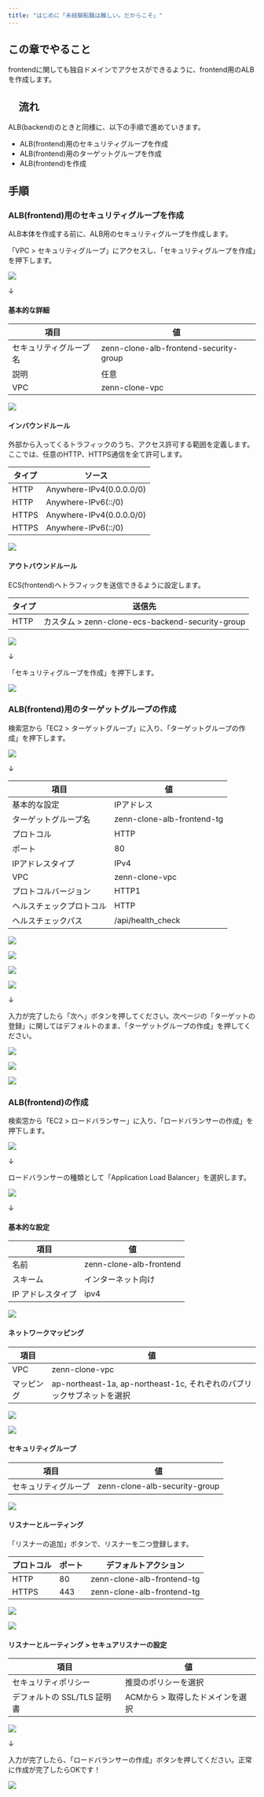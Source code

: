 ```yaml
---
title: "はじめに「未経験転職は難しい。だからこそ」"
---
```


## この章でやること

frontendに関しても独自ドメインでアクセスができるように、frontend用のALBを作成します。

## 　流れ

ALB(backend)のときと同様に、以下の手順で進めていきます。

- ALB(frontend)用のセキュリティグループを作成
- ALB(frontend)用のターゲットグループを作成
- ALB(frontend)を作成

## 手順

### ALB(frontend)用のセキュリティグループを作成

ALB本体を作成する前に、ALB用のセキュリティグループを作成します。

「VPC > セキュリティグループ」にアクセスし、「セキュリティグループを作成」を押下します。

![](https://storage.googleapis.com/zenn-user-upload/5fb19a08ec9a-20230531.png)

↓

#### 基本的な詳細

|項目|値|
|---|---|
|セキュリティグループ名|zenn-clone-alb-frontend-security-group|
|説明|任意|
|VPC|zenn-clone-vpc|

![](https://storage.googleapis.com/zenn-user-upload/3b20099e5e88-20230531.png)

#### インバウンドルール

外部から入ってくるトラフィックのうち、アクセス許可する範囲を定義します。ここでは、任意のHTTP、HTTPS通信を全て許可します。

|タイプ|ソース|
|---|---|
|HTTP|Anywhere-IPv4(0.0.0.0/0)|
|HTTP|Anywhere-IPv6(::/0)|
|HTTPS|Anywhere-IPv4(0.0.0.0/0)|
|HTTPS|Anywhere-IPv6(::/0)|

![](https://storage.googleapis.com/zenn-user-upload/3cabda2bd0da-20230531.png)

#### アウトバウンドルール

ECS(frontend)へトラフィックを送信できるように設定します。

|タイプ|送信先|
|---|---|
|HTTP|カスタム > zenn-clone-ecs-backend-security-group|

![](https://storage.googleapis.com/zenn-user-upload/eb36bd77c3bc-20230531.png)

↓

「セキュリティグループを作成」を押下します。

![](https://storage.googleapis.com/zenn-user-upload/ecb6b08180db-20230531.png)

### ALB(frontend)用のターゲットグループの作成

検索窓から「EC2 > ターゲットグループ」に入り、「ターゲットグループの作成」を押下します。

![](https://storage.googleapis.com/zenn-user-upload/ac270b11dedb-20230821.png)

↓

|項目|値|
|---|---|
|基本的な設定|IPアドレス|
|ターゲットグループ名|zenn-clone-alb-frontend-tg|
|プロトコル|HTTP|
|ポート|80|
|IPアドレスタイプ|IPv4|
|VPC|zenn-clone-vpc|
|プロトコルバージョン|HTTP1|
|ヘルスチェックプロトコル|HTTP|
|ヘルスチェックパス|/api/health_check|

![](https://storage.googleapis.com/zenn-user-upload/1620a14c3b51-20230821.png)

![](https://storage.googleapis.com/zenn-user-upload/4ffa0a99d83d-20230821.png)

![](https://storage.googleapis.com/zenn-user-upload/af45f59f416f-20230821.png)

![](https://storage.googleapis.com/zenn-user-upload/58b21a8ee5a1-20230821.png)

↓

入力が完了したら「次へ」ボタンを押してください。次ページの「ターゲットの登録」に関してはデフォルトのまま、「ターゲットグループの作成」を押してください。

![](https://storage.googleapis.com/zenn-user-upload/695015d559d4-20230821.png)

![](https://storage.googleapis.com/zenn-user-upload/f8884193c940-20230821.png)

![](https://storage.googleapis.com/zenn-user-upload/fa78e74b5521-20230821.png)

### ALB(frontend)の作成

検索窓から「EC2 > ロードバランサー」に入り、「ロードバランサーの作成」を押下します。

![](https://storage.googleapis.com/zenn-user-upload/af7017e2bfa8-20230821.png)

↓

ロードバランサーの種類として「Application Load Balancer」を選択します。

![](https://storage.googleapis.com/zenn-user-upload/64d441dd56f6-20230821.png)

↓

#### 基本的な設定

|項目|値|
|---|---|
|名前|zenn-clone-alb-frontend|
|スキーム|インターネット向け|
|IP アドレスタイプ|ipv4|

![](https://storage.googleapis.com/zenn-user-upload/bb52e81a28cb-20230821.png)

#### ネットワークマッピング

|項目|値|
|---|---|
|VPC|zenn-clone-vpc|
|マッピング|ap-northeast-1a, ap-northeast-1c, それぞれのパブリックサブネットを選択|

![](https://storage.googleapis.com/zenn-user-upload/e3e60080d63b-20230821.png)

![](https://storage.googleapis.com/zenn-user-upload/58ae2d5cad61-20230821.png)

#### セキュリティグループ

|項目|値|
|---|---|
|セキュリティグループ|zenn-clone-alb-security-group|

![](https://storage.googleapis.com/zenn-user-upload/970263069d04-20230821.png)

#### リスナーとルーティング

「リスナーの追加」ボタンで、リスナーを二つ登録します。

|プロトコル|ポート|デフォルトアクション|
|---|---|---|
|HTTP|80|zenn-clone-alb-frontend-tg|
|HTTPS|443|zenn-clone-alb-frontend-tg|

![](https://storage.googleapis.com/zenn-user-upload/43402d77768a-20230821.png)

![](https://storage.googleapis.com/zenn-user-upload/4e1a9112d723-20230821.png)

#### リスナーとルーティング > セキュアリスナーの設定

|項目|値|
|---|---|
|セキュリティポリシー|推奨のポリシーを選択|
|デフォルトの SSL/TLS 証明書|ACMから > 取得したドメインを選択|

![](https://storage.googleapis.com/zenn-user-upload/fe035cebbf0c-20230821.png)

↓

入力が完了したら、「ロードバランサーの作成」ボタンを押してください。正常に作成が完了したらOKです！

![](https://storage.googleapis.com/zenn-user-upload/a6f744d3f8d5-20230821.png)
